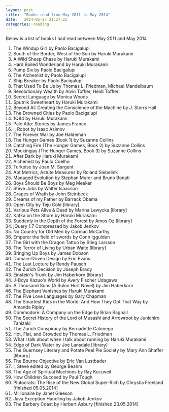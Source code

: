 ```yaml
---
layout: post
title:  "Books read from May 2011 to May 2014"
date:   2014-05-27 21:27:22
categories: reading
---
```


Below is a list of books I had read between May 2011 and May 2014

1. The Windup Girl by Paolo Bacigalupi
2. South of the Border, West of the Sun by Haruki Murakami 
3. A Wild Sheep Chase by Haruki Murakami
4. Hard Boiled Wonderland by Haruki Murakami 
5. Pump Six by Paolo Bacigalupi
6. The Alchemist by Paolo Bacigalupi
7. Ship Breaker by Paolo Bacigalupi 
8. That Used To Be Us by Thomas L. Friedman, Michael Mandelbaum
9. Revolutionary Wealth by Alvin Toffler, Heidi Toffler
10. Secret Language by Monica Woods
11. Sputnik Sweetheart by Haruki Murakami 
12. Beyond AI: Creating the Conscience of the Machine by J. Storrs Hall
13. The Drowned Cities by Paolo Bacigalupi
14. 1Q84 by Haruki Murakami
15. Palo Alto: Stories by James Franco
16. I, Robot by Isaac Asimov
17. The Forever War by Joe Haldeman
18. The Hunger Games (Book 1) by Suzanne Collins
19. Catching Fire (The Hunger Games, Book 2) by Suzanne Collins
20. Mockingjay (The Hunger Games, Book 3) by Suzanne Collins
21. After Dark by Haruki Murakami 
22. Alchemist by Paulo Coelho
23. Turkoise by Joan M. Sargent
24. Apt Metrics, Astute Measures by Roland Siebelink 
25. Managed Evolution by Stephan Murer and Bruno Bonati
26. Boys Should Be Boys by Meg Meeker
27. Steve Jobs by Walter Isaacson
28. Grapes of Wrath by John Steinbeck
29. Dreams of my Father by Barrack Obama 
30. Open City by Teju Cole [library]
31. Various Pets Alive & Dead by Marina Lewycka [library]
32. Kafka on the Shore by Haruki Murakami
33. Suddenly in the Depth of the Forest by Amos Oz [library]
34. jQuery 1.7 Compressed by Jakob Jenkov
35. No Country for Old Men by Cormac McCarthy
36. Emperor the field of swords by Conn Iggulden
37. The Girl with the Dragon Tattoo by Stieg Larsson 
38. The Terror of Living by Urban Waite [library]
39. Bringing Up Boys by James Dobson 
40. Domain-Driven Design by Eric Evans
41. The Last Lecture by Randy Pausch 
42. The Zurich Decision by Joseph Brady
43. Einstein's Trunk by Jim Haberkorn [library]
44. J-Boys Kazuo's World by Avery Fischer Udagawa
45. A Thousand Suns (A Rulon Hurt Novel) by Jim Haberkorn
46. The Elephant Vanishes by Haruki Murakami
47. The Five Love Languages by Gary Chapman
48. The Smartest Kids in the World: And How They Got That Way by Amanda Ripley
49. Commodore: A Company on the Edge by Brian Bagnall
50. The Secret History of the Lord of Musashi and Arrowroot by Junichiro Tanizaki
51. The Zurich Conspiracy by Bernadette Calonego
52. Hot, Flat, and Crowded by Thomas L. Friedman
53. What I talk about when I talk about running by Haruki Murakami
54. Edge of Dark Water by Joe Lansdale [library]
55. The Guernsey Literary and Potate Peel Pie Society by Mary Ann Shaffer [library]
56. The Bourne Objective by Eric Van Lustbader
57. I, Steve edited by George Beahm
58. The Age of Spiritual Machines by Ray Kurzweil
59. How Children Succeed by Paul Tough
60. Plutocrats: The Rise of the New Global Super-Rich by Chrystia Freeland [finished 05.05.2014]
61. Millionaire by Janet Gleeson
62. Java Exception Handling by Jakob Jenkov
63. The Barbary Coast by Herbert Asbury [finished 23.05.2014]

